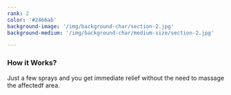 ```yaml
---
rank: 2
color: '#2466ab'
background-image: '/img/background-char/section-2.jpg'
background-medium: '/img/background-char/medium-size/section-2.jpg'

---
```


<h3>How it Works?</h3>
<p>Just a few sprays and you get immediate relief without the need to massage the affectedf area.</p>